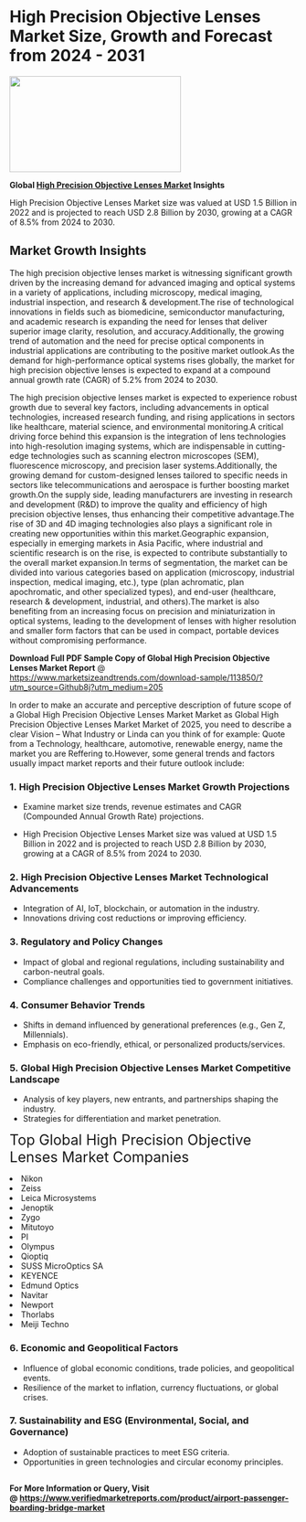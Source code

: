 <H1>High Precision Objective Lenses Market Size, Growth and Forecast from 2024 - 2031</H1><img class="aligncenter size-medium wp-image-584254" src="https://thirdeyenews.in/wp-content/uploads/2024/09/Global-Market-Research-300x168.jpeg" alt="" width="300" height="168" /><p><strong>Global&nbsp;<a href="https://www.marketsizeandtrends.com/download-sample/113850/?utm_source=Github8j?utm_medium=205">High Precision Objective Lenses Market</a> Insights</strong></p><p>High Precision Objective Lenses Market size was valued at USD 1.5 Billion in 2022 and is projected to reach USD 2.8 Billion by 2030, growing at a CAGR of 8.5% from 2024 to 2030.</p><p><h2>Market Growth Insights</h2> <p>The high precision objective lenses market is witnessing significant growth driven by the increasing demand for advanced imaging and optical systems in a variety of applications, including microscopy, medical imaging, industrial inspection, and research & development.The rise of technological innovations in fields such as biomedicine, semiconductor manufacturing, and academic research is expanding the need for lenses that deliver superior image clarity, resolution, and accuracy.Additionally, the growing trend of automation and the need for precise optical components in industrial applications are contributing to the positive market outlook.As the demand for high-performance optical systems rises globally, the market for high precision objective lenses is expected to expand at a compound annual growth rate (CAGR) of 5.2% from 2024 to 2030.</p> <p>The high precision objective lenses market is expected to experience robust growth due to several key factors, including advancements in optical technologies, increased research funding, and rising applications in sectors like healthcare, material science, and environmental monitoring.A critical driving force behind this expansion is the integration of lens technologies into high-resolution imaging systems, which are indispensable in cutting-edge technologies such as scanning electron microscopes (SEM), fluorescence microscopy, and precision laser systems.Additionally, the growing demand for custom-designed lenses tailored to specific needs in sectors like telecommunications and aerospace is further boosting market growth.On the supply side, leading manufacturers are investing in research and development (R&D) to improve the quality and efficiency of high precision objective lenses, thus enhancing their competitive advantage.The rise of 3D and 4D imaging technologies also plays a significant role in creating new opportunities within this market.Geographic expansion, especially in emerging markets in Asia Pacific, where industrial and scientific research is on the rise, is expected to contribute substantially to the overall market expansion.In terms of segmentation, the market can be divided into various categories based on application (microscopy, industrial inspection, medical imaging, etc.), type (plan achromatic, plan apochromatic, and other specialized types), and end-user (healthcare, research & development, industrial, and others).The market is also benefiting from an increasing focus on precision and miniaturization in optical systems, leading to the development of lenses with higher resolution and smaller form factors that can be used in compact, portable devices without compromising performance.<p><span class=""><strong>Download Full PDF Sample Copy of Global High Precision Objective Lenses Market Report</strong> @ <a href="https://www.marketsizeandtrends.com/download-sample/113850/?utm_source=Github8j?utm_medium=205" target="_blank">https://www.marketsizeandtrends.com/download-sample/113850/?utm_source=Github8j?utm_medium=205</a></span></p><p>In order to make an accurate and perceptive description of future scope of a Global&nbsp;High Precision Objective Lenses Market Market as Global&nbsp;High Precision Objective Lenses Market Market of 2025, you need to describe a clear Vision &ndash; What Industry or Linda can you think of for example: Quote from a Technology, healthcare, automotive, renewable energy, name the market you are Reffering to.However, some general trends and factors usually impact market reports and their future outlook include:</p><h3>1.&nbsp;<strong>High Precision Objective Lenses Market Growth Projections</strong></h3><ul><li>Examine market size trends, revenue estimates and CAGR (Compounded Annual Growth Rate) projections.</li><li><p>High Precision Objective Lenses Market size was valued at USD 1.5 Billion in 2022 and is projected to reach USD 2.8 Billion by 2030, growing at a CAGR of 8.5% from 2024 to 2030.</p></li></ul><h3>2.&nbsp;<strong>High Precision Objective Lenses Market Technological Advancements</strong></h3><ul><li>Integration of AI, IoT, blockchain, or automation in the industry.</li><li>Innovations driving cost reductions or improving efficiency.</li></ul><h3>3.&nbsp;<strong>Regulatory and Policy Changes</strong></h3><ul><li>Impact of global and regional regulations, including sustainability and carbon-neutral goals.</li><li>Compliance challenges and opportunities tied to government initiatives.</li></ul><h3>4.&nbsp;<strong>Consumer Behavior Trends</strong></h3><ul><li>Shifts in demand influenced by generational preferences (e.g., Gen Z, Millennials).</li><li>Emphasis on eco-friendly, ethical, or personalized products/services.</li></ul><h3>5.&nbsp;<strong>Global High Precision Objective Lenses Market Competitive Landscape</strong></h3><ul><li>Analysis of key players, new entrants, and partnerships shaping the industry.</li><li>Strategies for differentiation and market penetration.</li></ul><p data-pm-slice="1 1 []"><span style="color: inherit; font-family: inherit; font-size: 25px;">Top Global High Precision Objective Lenses Market Companies</span></p><div class="" data-test-id=""><p><li>Nikon</li><li> Zeiss</li><li> Leica Microsystems</li><li> Jenoptik</li><li> Zygo</li><li> Mitutoyo</li><li> PI</li><li> Olympus</li><li> Qioptiq</li><li> SUSS MicroOptics SA</li><li> KEYENCE</li><li> Edmund Optics</li><li> Navitar</li><li> Newport</li><li> Thorlabs</li><li> Meiji Techno</li></p></div><h3>6.&nbsp;<strong>Economic and Geopolitical Factors</strong></h3><ul><li>Influence of global economic conditions, trade policies, and geopolitical events.</li><li>Resilience of the market to inflation, currency fluctuations, or global crises.</li></ul><h3>7.&nbsp;<strong>Sustainability and ESG (Environmental, Social, and Governance)</strong></h3><ul><li>Adoption of sustainable practices to meet ESG criteria.</li><li>Opportunities in green technologies and circular economy principles.</li></ul><h2><strong style="font-size: 14px;">For More Information or Query, Visit @&nbsp;</strong><a style="background-color: #ffffff; font-size: 14px;" href="https://www.marketsizeandtrends.com/report/high-precision-objective-lenses-market/" target="_blank">https://www.verifiedmarketreports.com/product/airport-passenger-boarding-bridge-market</a></h2>